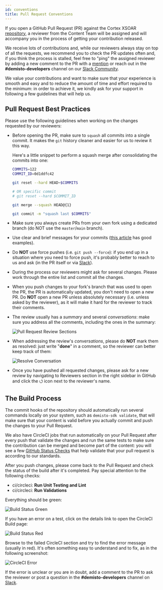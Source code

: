 ```yaml
---
id: conventions
title: Pull Request Conventions
---
```


If you open a GitHub Pull Request (PR) against the Cortex XSOAR [repository](https://github.com/demisto/content), a reviewer from the Content Team will be assigned and will accompany you in the process of getting your contribution released.

We receive lots of contributions and, while our reviewers always stay on top of all the requests, we recommend you to check the PR updates often and, if you think the process is stalled, feel free to "ping" the assigned reviewer by adding a new comment to the PR with a [mention](https://github.blog/2011-03-23-mention-somebody-they-re-notified/) or reach out in the **#demisto-developers** channel on our [Slack Community](https://dfircommunity.slack.com).

We value your contributions and want to make sure that your experience is smooth and easy and to reduce the amount of time and effort required to the minimum: in order to achieve it, we kindly ask for your support in following a few guidelines that will help us.

## Pull Request Best Practices

Please use the following guidelines when working on the changes requested by our reviewers:

- Before opening the PR, make sure to `squash` all commits into a single commit. It makes the `git` history cleaner and easier for us to review it this way. 

    Here's a little snippet to perform a squash merge after consolidating the commits into one:

    ```bash
    COMMITS=122
    COMMIT_ID=0d1ddfc42

    git reset --hard HEAD~$COMMITS

    # OR specific commit
    # git reset --hard $COMMIT_ID

    git merge --squash HEAD@{1}

    git commit -m "squash last $COMMITS"
    ```

- Make sure you always create PRs from your own fork using a dedicated branch (do NOT use the `master`/`main` branch).

- Use clear and brief messages for your commits ([this article](https://chris.beams.io/posts/git-commit/) has good examples).

- Do **NOT** use force pushes (i.e. `git push --force`): if you end up in a situation where you need to force push, it's probably better to reach to us and ask (in the PR itself or via [Slack](https://dfircommunity.slack.com)).

- During the process our reviewers might ask for several changes. Please work through the entire list and commit all the changes.

-  When you push changes to your fork's branch that was used to open the PR, the PR is automatically updated, you don't need to open a new PR. Do **NOT** open a new PR unless absolutely necessary (i.e. unless asked by the reviewer), as it will make it hard for the reviewer to track their comments. 

- The review usually has a *summary* and several *conversations*: make sure you address all the comments, including the ones in the summary:

    ![Pull Request Review Sections](../doc_imgs/contributing/pull_request_review.png)

- When addressing the review's *conversations*, please do **NOT** mark them as resolved: just write "**done**" in a comment, so the reviewer can better keep track of them:

    ![Resolve Conversation](../doc_imgs/contributing/resolve_conversation.png)

- Once you have pushed all requested changes, please ask for a new review by navigating to Reviewers section in the right sidebar in GitHub and click the ⭯ icon next to the reviewer's name.


## The Build Process

The commit hooks of the repository should automatically run several commands locally on your system, such as `demisto-sdk validate`, that will make sure that your content is valid before you actually commit and push the changes to your Pull Request.

We also have CircleCI jobs that run automatically on your Pull Request after every push that validate the changes and run the same tests to make sure the contribution can be merged and become part of the content: you will see a few [GitHub Status Checks](https://help.github.com/en/github/collaborating-with-issues-and-pull-requests/about-status-checks) that help validate that your pull request is according to our standards.

After you push changes, please come back to the Pull Request and check the status of the build after it's completed. Pay special attention to the following checks:
- ci/circleci: **Run Unit Testing and Lint**
- ci/circleci: **Run Validations**

Everything should be green:

![Build Status Green](../doc_imgs/contributing/doc_status_green.png)

If you have an error on a test, click on the details link to open the CircleCI Build page:

![Build Status Red](../doc_imgs/contributing/doc_status_red.png)

Browse to the failed CircleCI section and try to find the error message (usually in red). It's often something easy to understand and to fix, as in the following screenshot:

![CircleCI Error](../doc_imgs/contributing/circleci_error.png)

If the error is unclear or you are in doubt, add a comment to the PR to ask the reviewer or post a question in the **#demisto-developers** channel on [Slack](https://dfircommunity.slack.com).
